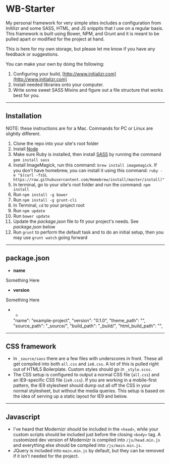WB-Starter
==========

My personal framework for very simple sites includes a configuration from Initilizr and some SASS, HTML, and JS snippits that I use on a regular basis. This framework is built using Bower, NPM, and Grunt and it is meant to be pulled apart or modified for the project at hand.

This is here for my own storage, but please let me know if you have any feedback or suggestions.

You can make your own by doing the following:

1. Configuring your build, [http://www.initializr.com](http://www.initializr.com)
2. Install needed libraries onto your computer.
3. Write some sweet SASS Mixins and figure out a file structure that works best for you.

---
## Installation
NOTE: these instructions are for a Mac. Commands for PC or Linux are slightly different.

1. Clone the repo into your site's root folder
2. Install [Node](http://nodejs.org/)
3. Make sure Ruby is installed, then install [SASS](http://sass-lang.com/) by running the command `gem install sass`
4. Install ImageMagick, run this command: `brew install imagemagick`. If you don't have homebrew, you can install it using this command: `ruby -e "$(curl -fsSL https://raw.githubusercontent.com/Homebrew/install/master/install)"`
5. In terminal, go to your site's root folder and run the command: `npm install`
6. Run `npm install -g bower`
7. Run `npm install -g grunt-cli`
9. In Terminal, `cd` to your project root
10. Run `npm update`
11. Run `bower update`
12. Update the *package.json* file to fit your project's needs. See *package.json* below
12. Run `grunt` to perform the default task and to do an initial setup, then you may use `grunt watch` going forward

---
## package.json
- **name**

Something Here
- **version**

Something Here




- - 
  "name": "example-project",
  "version": "0.1.0",
  "theme_path": "",
  "source_path": "_source/",
  "build_path": "_build/",
  "html_build_path": "",

---
## CSS framework
- In `_source/sass` there are a few files with underscores in front. These all get compiled into both `all.css` and `ie8.css`. A lot of this is pulled right out of HTML5 Boilerplate. Custom styles should go in `_style.scss`.
- The CSS setup is configured to output a normal CSS file (`all.css`) and an IE9-specific CSS file (`ie9.css`). If you are working in a mobile-first pattern, the IE9 stylesheet should dump out all off the CSS in your normal stylesheet, but without the media queries. This setup is based on the idea of serving up a static layout for IE9 and below.

---
## Javascript
- I've heard that Modernizr should be included in the `<head>`, while your custom scripts should be included just before the closing `<body>` tag. A customized dev version of Modernizr is compiled into `/js/head.min.js` and everything else should be compiled into `/js/main.min.js`.
- JQuery is included into `main.min.js` by default, but they can be removed if it isn't needed for the project.